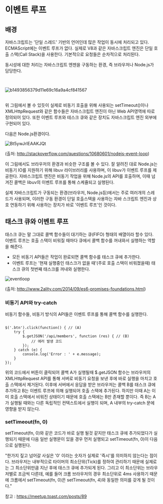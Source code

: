 



# 이벤트 루프
## 배경
자바스크립트는 '단일 스레드' 기반의 언어인데 많은 작업이 동시에 처리되고 있다. 
ECMAScript에는 이벤트 루프가 없다. 실제로 V8과 같은 자바스크립트 엔진은 단일 호출 스택(Call Stack)을 사용한다. 기본적으로 요청들은 순차적으로 처리된다. 

동시성에 대한 처리는 자바스크립트 엔젠을 구동하는 환경, 즉 브라우저나 Node.js가 담당한다.

<br/>

![b1493856379d11e69c16a9a4cf841567](https://user-images.githubusercontent.com/12015609/169777761-1a2f5760-9364-4815-b526-82723c6d1d34.png)

<br/>
위 그림에서 볼 수 있듯이 실제로 비동기 호출을 위해 사용되는 setTimeout()이나 XMLHttpRequest와 같은 함수들은
자바스크립트 엔진이 아닌 Web API영역에 따로 정의되어 있다. 또한 이벤트 루프와 테스크 큐와 같은 장치도 
자바스크립트 엔진 외부에 구현되어 있다. 

다음은 Node.js환경이다.

![Bt5ywJrIEAAKJQt](https://user-images.githubusercontent.com/12015609/169780200-a1914b26-7c94-47eb-b7a0-3395b5ef814e.jpg)

(출처: http://stackoverflow.com/questions/10680601/nodejs-event-loop)

이 그림에서도 브라우저의 환경과 비슷한 구조를 볼 수 있다.
잘 알려진 대로 Node.js는 비동기 IO를 지원하기 위해 libuv 라이브러리를 사용하며, 이 libuv가 이벤트 루프를 제공한다. 
자바스크립트 엔진은 비동기 작업을 위해 Node.js의 API를 호출하며, 이때 넘겨진 콜백은 libuv의 이벤트 루프를 통해 스케쥴되고 실행된다.

실제 자바스크립트가 구동되는 환경(브라우저, Node.js등)에서는 주로 여러개의 스레드가 사용되며, 이러한 구동 환경이 단일 호출스택을 
사용하는 자바 스크립트 엔진과 상호 연동하기 위해 사용하는 장치가 바로 '이벤트 루프'인 것이다.


## 태스크 큐와 이벤트 루프
태스크 큐는 말 그대로 콜백 함수들이 대기하는 큐(FIFO) 형태의 배열이라 할수 있다. 이벤트 루프는 호출 스택이 비워질 때마다 큐에서 콜백 함수를 꺼내와서 실행하는 역할을 해준다.

- 모든 비동기 API들은 작업이 완료되면 콜백 함수를 태스크 큐에 추가한다.
- 이벤트 루프는 '현재 실행중인 태스크가 없을 때'(주로 호출 스택이 비워졌을때) 태스크 큐의 첫번째 태스크를 꺼내와 실행한다.

![eventloop](https://user-images.githubusercontent.com/12015609/169938181-5d3123c1-597b-455e-91f6-df12c56519df.jpg)

(출처: http://www.2ality.com/2014/09/es6-promises-foundations.html)


### 비동기 API와 try-catch
비동기 함수들, 비동기 방식의 API들은 이벤트 루프를 통해 콜백 함수를 실행한다.
<pre><code>
$('.btn').click(function() { // (A)
    try {
        $.getJSON('/api/members', function (res) { // (B)
            // 에러 발생 코드
        });
    } catch (e) {
        console.log('Error : ' + e.message);
    }
});
</code></pre>
위의 코드에서 버튼이 클릭되어 콜백 A가 실행될때 $.getJSON 함수는 브라우저의 XMLHttpRequest API를 통해 서버로 비동기 요청을 보낸 후에 
바로 실행을 마치고 호출 스택에서 제거된다. 이후에 서버에서 응답을 받은 브라우저는 콜백 B를 태스크 큐에 추가하고 B는 이벤트 루프에 의해 실행되어 호출 스택에 추가된다. 
하지만 이때 A는 이미 호출 스택에서 비워진 상태이기 때문에 호출 스택에는 B만 존재할 뿐이다. 즉 B는 A가 실행될 때와는 다른 독립적인 컨텍스트에서 
실행이 되며, A 내부의 try-catch 문에 영향을 받지 않는다.

### setTimeout(fn, 0)
setTimeout(fn, 0)와 같은 코드가 바로 실행 될것 같지만 태스크 큐에 추가되었다가 실행되기 때문에 다음 일반 실행문이 있을 경우 먼저 실행되고 setTimeout(fn, 0)이 다음으로 실행된다. 

"한가지 짚고 넘어갈 사실은 '0' 이라는 숫자가 실제로 '즉시'를 의미하지 않는다는 점이다. 브라우저는 내부적으로 타이머의 최소단위(Tick)를 정하여 관리하기 때문에 실제로는 그 최소단위만큼 지난 후에 태스크 큐에 추가되게 된다. 그리고 이 최소단위는 브라우저별로 조금씩 다른데, 예를 들어 크롬 브라우저의 경우 최소단위로 4ms 사용하기 때문에 크롬에서 setTimeout(fn, 0)은 setTimeout(fn, 4)와 동일한 의미를 갖게 될 것이다."



참고 : https://meetup.toast.com/posts/89

